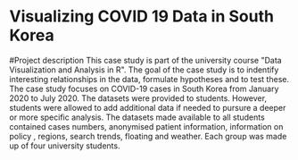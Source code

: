 # Visualizing COVID 19 Data in South Korea

#Project description
This case study is part of the university course "Data Visualization and Analysis in R". The goal of the case study is to indentify interesting relationships in the data, formulate hypotheses and to test these. The case study focuses on COVID-19 cases in South Korea from January 2020 to July 2020. The datasets were provided to students. However, students were allowed to add additional data if needed to pursure a deeper or more specific analysis. The datasets made available to all students contained cases numbers, anonymised patient information, information on policy , regions, search trends, floating  and weather. Each group was made up of four university students.
